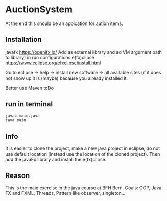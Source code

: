 # AuctionSystem

At the end this should be an appication for aution items. 

## Installation

javafx https://openjfx.io/ 
Add as external library and ad VM argument path to library) in run configurations
e(fx)clipse https://www.eclipse.org/efxclipse/install.html 

Go to eclipse -> help -> install new software -> all available sites (if it does not show up it is (maybe) because you already installed it.

Better use Maven toDo

## run in terminal

```bash
javac main.java
java main
```

## Info

It is easier to clone the project, make a new java project in eclipse, do not use default location (instead use the location of the cloned project). Then add the javaFx library and install the e(fx)clipse. 

## Reason

This is the main exercise in the java course at BFH Bern. Goals: OOP, Java FX and FXML, Threads, Pattern like observer, singleton...